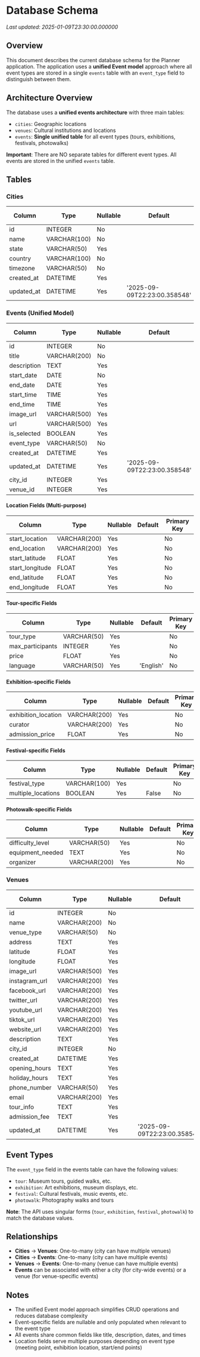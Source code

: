 # Database Schema

*Last updated: 2025-01-09T23:30:00.000000*

## Overview

This document describes the current database schema for the Planner application. The application uses a **unified Event model** approach where all event types are stored in a single `events` table with an `event_type` field to distinguish between them.

## Architecture Overview

The database uses a **unified events architecture** with three main tables:
- `cities`: Geographic locations
- `venues`: Cultural institutions and locations  
- `events`: **Single unified table** for all event types (tours, exhibitions, festivals, photowalks)

**Important**: There are NO separate tables for different event types. All events are stored in the unified `events` table.

## Tables

### Cities

| Column | Type | Nullable | Default | Primary Key |
|--------|------|----------|---------|-------------|
| id | INTEGER | No |  | Yes |
| name | VARCHAR(100) | No |  | No |
| state | VARCHAR(50) | Yes |  | No |
| country | VARCHAR(100) | No |  | No |
| timezone | VARCHAR(50) | No |  | No |
| created_at | DATETIME | Yes |  | No |
| updated_at | DATETIME | Yes | '2025-09-09T22:23:00.358548' | No |

### Events (Unified Model)

| Column | Type | Nullable | Default | Primary Key |
|--------|------|----------|---------|-------------|
| id | INTEGER | No |  | Yes |
| title | VARCHAR(200) | No |  | No |
| description | TEXT | Yes |  | No |
| start_date | DATE | No |  | No |
| end_date | DATE | Yes |  | No |
| start_time | TIME | Yes |  | No |
| end_time | TIME | Yes |  | No |
| image_url | VARCHAR(500) | Yes |  | No |
| url | VARCHAR(500) | Yes |  | No |
| is_selected | BOOLEAN | Yes |  | No |
| event_type | VARCHAR(50) | No |  | No |
| created_at | DATETIME | Yes |  | No |
| updated_at | DATETIME | Yes | '2025-09-09T22:23:00.358548' | No |
| city_id | INTEGER | Yes |  | No |
| venue_id | INTEGER | Yes |  | No |

#### Location Fields (Multi-purpose)
| Column | Type | Nullable | Default | Primary Key |
|--------|------|----------|---------|-------------|
| start_location | VARCHAR(200) | Yes |  | No |
| end_location | VARCHAR(200) | Yes |  | No |
| start_latitude | FLOAT | Yes |  | No |
| start_longitude | FLOAT | Yes |  | No |
| end_latitude | FLOAT | Yes |  | No |
| end_longitude | FLOAT | Yes |  | No |

#### Tour-specific Fields
| Column | Type | Nullable | Default | Primary Key |
|--------|------|----------|---------|-------------|
| tour_type | VARCHAR(50) | Yes |  | No |
| max_participants | INTEGER | Yes |  | No |
| price | FLOAT | Yes |  | No |
| language | VARCHAR(50) | Yes | 'English' | No |

#### Exhibition-specific Fields
| Column | Type | Nullable | Default | Primary Key |
|--------|------|----------|---------|-------------|
| exhibition_location | VARCHAR(200) | Yes |  | No |
| curator | VARCHAR(200) | Yes |  | No |
| admission_price | FLOAT | Yes |  | No |

#### Festival-specific Fields
| Column | Type | Nullable | Default | Primary Key |
|--------|------|----------|---------|-------------|
| festival_type | VARCHAR(100) | Yes |  | No |
| multiple_locations | BOOLEAN | Yes | False | No |

#### Photowalk-specific Fields
| Column | Type | Nullable | Default | Primary Key |
|--------|------|----------|---------|-------------|
| difficulty_level | VARCHAR(50) | Yes |  | No |
| equipment_needed | TEXT | Yes |  | No |
| organizer | VARCHAR(200) | Yes |  | No |

### Venues

| Column | Type | Nullable | Default | Primary Key |
|--------|------|----------|---------|-------------|
| id | INTEGER | No |  | Yes |
| name | VARCHAR(200) | No |  | No |
| venue_type | VARCHAR(50) | No |  | No |
| address | TEXT | Yes |  | No |
| latitude | FLOAT | Yes |  | No |
| longitude | FLOAT | Yes |  | No |
| image_url | VARCHAR(500) | Yes |  | No |
| instagram_url | VARCHAR(200) | Yes |  | No |
| facebook_url | VARCHAR(200) | Yes |  | No |
| twitter_url | VARCHAR(200) | Yes |  | No |
| youtube_url | VARCHAR(200) | Yes |  | No |
| tiktok_url | VARCHAR(200) | Yes |  | No |
| website_url | VARCHAR(200) | Yes |  | No |
| description | TEXT | Yes |  | No |
| city_id | INTEGER | No |  | No |
| created_at | DATETIME | Yes |  | No |
| opening_hours | TEXT | Yes |  | No |
| holiday_hours | TEXT | Yes |  | No |
| phone_number | VARCHAR(50) | Yes |  | No |
| email | VARCHAR(200) | Yes |  | No |
| tour_info | TEXT | Yes |  | No |
| admission_fee | TEXT | Yes |  | No |
| updated_at | DATETIME | Yes | '2025-09-09T22:23:00.358548' | No |

## Event Types

The `event_type` field in the events table can have the following values:
- `tour`: Museum tours, guided walks, etc.
- `exhibition`: Art exhibitions, museum displays, etc.
- `festival`: Cultural festivals, music events, etc.
- `photowalk`: Photography walks and tours

**Note**: The API uses singular forms (`tour`, `exhibition`, `festival`, `photowalk`) to match the database values.

## Relationships

- **Cities** → **Venues**: One-to-many (city can have multiple venues)
- **Cities** → **Events**: One-to-many (city can have multiple events)
- **Venues** → **Events**: One-to-many (venue can have multiple events)
- **Events** can be associated with either a city (for city-wide events) or a venue (for venue-specific events)

## Notes

- The unified Event model approach simplifies CRUD operations and reduces database complexity
- Event-specific fields are nullable and only populated when relevant to the event type
- All events share common fields like title, description, dates, and times
- Location fields serve multiple purposes depending on event type (meeting point, exhibition location, start/end points)


